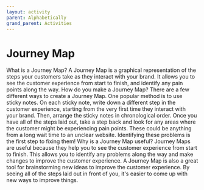 ```yaml
---
layout: activity
parent: Alphabetically
grand_parent: Activities
---
```


# Journey Map
What is a Journey Map? A Journey Map is a graphical representation of the steps your customers take as they interact with your brand. It allows you to see the customer experience from start to finish, and identify any pain points along the way. How do you make a Journey Map? There are a few different ways to create a Journey Map. One popular method is to use sticky notes. On each sticky note, write down a different step in the customer experience, starting from the very first time they interact with your brand. Then, arrange the sticky notes in chronological order. Once you have all of the steps laid out, take a step back and look for any areas where the customer might be experiencing pain points. These could be anything from a long wait time to an unclear website. Identifying these problems is the first step to fixing them! Why is a Journey Map useful? Journey Maps are useful because they help you to see the customer experience from start to finish. This allows you to identify any problems along the way and make changes to improve the customer experience. A Journey Map is also a great tool for brainstorming new ideas to improve the customer experience. By seeing all of the steps laid out in front of you, it's easier to come up with new ways to improve things.